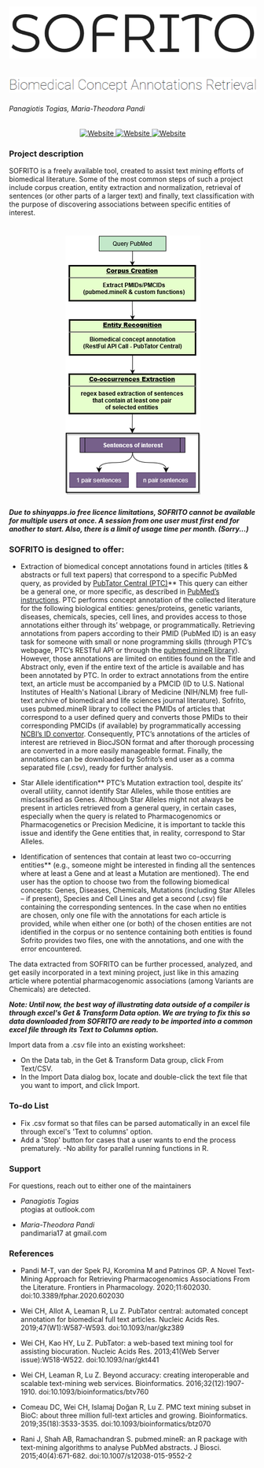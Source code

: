 <h1 align="center">
  <img src="logo/sofrito_logo.png" alt="SOFRITO Logo" />
</h1>
<h2 align="center">
  <img alt="Biomedical Concept Annotations Retrieval" src="logo/sofrito_sublogo.png">
</h2>

###### Panagiotis Togias, Maria-Theodora Pandi


<div align="center">

<a href="#patched-fonts" title="">
  <img alt="Website" src="https://img.shields.io/badge/website-up-brightgreen">
  </a>
  
  <a href="#patched-fonts" title="">
  <img alt="Website" src="https://img.shields.io/badge/R-4.0.0-informational">
  </a>
  
  <a href="#patched-fonts" title="">
  <img alt="Website" src="https://img.shields.io/badge/licence-GPL-informational">
  </a>

</div>


### Project description

SOFRITO is a freely available tool, created to assist text mining efforts of biomedical literature. Some of the most common steps of such a project include corpus creation, entity extraction and normalization, retrieval of sentences (or other parts of a larger text) and finally, text classification with the purpose of discovering associations between specific entities of interest.

<h1 align="center">
  <img src="sofrito.png" alt="SOFRITO chart" />
</h1>

***Due to shinyapps.io free licence limitations, SOFRITO cannot be available for multiple users at once. A session from one user must first end for another to start. Also, there is a limit of usage time per month. (Sorry...)***

### SOFRITO is designed to offer:

* Extraction of biomedical concept annotations found in articles (titles & abstracts or full text papers) that correspond to a specific PubMed query, as provided by [PubTator Central (PTC)]( https://www.ncbi.nlm.nih.gov/research/pubtator/)**
This query can either be a general one, or more specific, as described in [PubMed’s instructions](https://pubmed.ncbi.nlm.nih.gov/help/).  PTC performs concept annotation of the collected literature for the following biological entities: genes/proteins, genetic variants, diseases, chemicals, species, cell lines, and provides access to those annotations either through its’ webpage, or programmatically. Retrieving annotations from papers according to their PMID (PubMed ID) is an easy task for someone with small or none programming skills (through PTC’s webpage, PTC’s RESTful API or through the [pubmed.mineR library](https://cran.r-project.org/web/packages/pubmed.mineR/index.html)). However, those annotations are limited on entities found on the Title and Abstract only, even if the entire text of the article is available and has been annotated by PTC. In order to extract annotations from the entire text, an article must be accompanied by a PMCID (ID to U.S. National Institutes of Health's National Library of Medicine (NIH/NLM) free full-text archive of biomedical and life sciences journal literature). Sofrito, uses pubmed.mineR library to collect the PMIDs of articles that correspond to a user defined query and converts those PMIDs to their corresponding PMCIDs (if available) by programmatically accessing [NCBI’s ID convertor](https://www.ncbi.nlm.nih.gov/pmc/pmctopmid/). Consequently, PTC’s annotations of the articles of interest are retrieved in BiocJSON format and after thorough processing are converted in a more easily manageable format. Finally, the annotations can be downloaded by Sofrito’s end user as a comma separated file (.csv), ready for further analysis. 

* Star Allele identification**
 PTC’s Mutation extraction tool, despite its’ overall utility, cannot identify Star Alleles, while those entities are misclassified as Genes. Although Star Alleles might not always be present in articles retrieved from a general query, in certain cases, especially when the query is related to Pharmacogenomics or Pharmacogenetics or Precision Medicine, it is important to tackle this issue and identify the Gene entities that, in reality, correspond to Star Alleles.

* Identification of sentences that contain at least two co-occurring entities**
(e.g., someone might be interested in finding all the sentences where at least a Gene and at least a Mutation are mentioned). The end user has the option to choose two from the following biomedical concepts: Genes, Diseases, Chemicals, Mutations (including Star Alleles – if present), Species and Cell Lines and get a second (.csv) file containing the corresponding sentences. In the case when no entities are chosen, only one file with the annotations for each article is provided, while when either one (or both) of the chosen entities are not identified in the corpus or no sentence containing both entities is found Sofrito provides two files, one with the annotations, and one with the error encountered. 

The data extracted from SOFRITO can be further processed, analyzed, and get easily incorporated in a text mining project, just like in this amazing article where potential pharmacogenomic associations (among Variants are Chemicals) are detected.

****Note:* Until now, the best way of illustrating data outside of a compiler is through excel's *Get & Transform Data* option. We are trying to fix this so data downloaded from SOFRITO are ready to be imported into a common excel file through its *Text to Columns* option.***

Import data from a .csv file into an existing worksheet:<br>
 *  On the Data tab, in the Get & Transform Data group, click From Text/CSV.
 *  In the Import Data dialog box, locate and double-click the text file that you want to import, and click Import.

### To-do List

* Fix .csv format so that files can be parsed automatically in an excel file through excel's 'Text to columns' option.
* Add a 'Stop' button for cases that a user wants to end the process prematurely. -No ability for parallel running functions in R.

### Support
For questions, reach out to either one of the maintainers

* *Panagiotis Togias*<br>
ptogias at outlook.com

* *Maria-Theodora Pandi*<br>
pandimaria17 at gmail.com


### References
* Pandi M-T, van der Spek PJ, Koromina M and Patrinos GP. A Novel Text-Mining Approach for Retrieving Pharmacogenomics Associations From the Literature. Frontiers in Pharmacology. 2020;11:602030. doi:10.3389/fphar.2020.602030

* Wei CH, Allot A, Leaman R, Lu Z. PubTator central: automated concept annotation for biomedical full text articles. Nucleic Acids Res. 2019;47(W1):W587-W593. doi:10.1093/nar/gkz389

* Wei CH, Kao HY, Lu Z. PubTator: a web-based text mining tool for assisting biocuration. Nucleic Acids Res. 2013;41(Web Server issue):W518-W522. doi:10.1093/nar/gkt441

* Wei CH, Leaman R, Lu Z. Beyond accuracy: creating interoperable and scalable text-mining web services. Bioinformatics. 2016;32(12):1907-1910. doi:10.1093/bioinformatics/btv760

* Comeau DC, Wei CH, Islamaj Doğan R, Lu Z. PMC text mining subset in BioC: about three million full-text articles and growing. Bioinformatics. 2019;35(18):3533-3535. doi:10.1093/bioinformatics/btz070

* Rani J, Shah AB, Ramachandran S. pubmed.mineR: an R package with text-mining algorithms to analyse PubMed abstracts. J Biosci. 2015;40(4):671-682. doi:10.1007/s12038-015-9552-2

